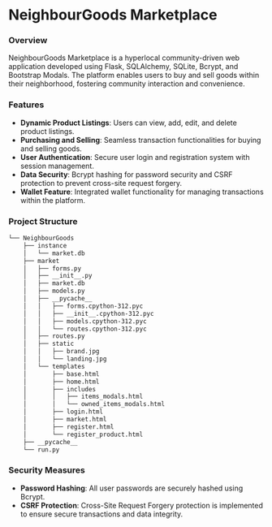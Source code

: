 # NeighbourGoods Marketplace

### Overview

NeighbourGoods Marketplace is a hyperlocal community-driven web application developed using Flask, SQLAlchemy, SQLite, Bcrypt, and Bootstrap Modals. The platform enables users to buy and sell goods within their neighborhood, fostering community interaction and convenience.

### Features

- **Dynamic Product Listings**: Users can view, add, edit, and delete product listings.
- **Purchasing and Selling**: Seamless transaction functionalities for buying and selling goods.
- **User Authentication**: Secure user login and registration system with session management.
- **Data Security**: Bcrypt hashing for password security and CSRF protection to prevent cross-site request forgery.
- **Wallet Feature**: Integrated wallet functionality for managing transactions within the platform.  

### Project Structure

```bash
└── NeighbourGoods
    ├── instance
    │   └── market.db
    ├── market
    │   ├── forms.py
    │   ├── __init__.py
    │   ├── market.db
    │   ├── models.py
    │   ├── __pycache__
    │   │   ├── forms.cpython-312.pyc
    │   │   ├── __init__.cpython-312.pyc
    │   │   ├── models.cpython-312.pyc
    │   │   └── routes.cpython-312.pyc
    │   ├── routes.py
    │   ├── static
    │   │   ├── brand.jpg
    │   │   └── landing.jpg
    │   └── templates
    │       ├── base.html
    │       ├── home.html
    │       ├── includes
    │       │   ├── items_modals.html
    │       │   └── owned_items_modals.html
    │       ├── login.html
    │       ├── market.html
    │       ├── register.html
    │       └── register_product.html
    ├── __pycache__
    └── run.py
```

### Security Measures

- **Password Hashing**: All user passwords are securely hashed using Bcrypt.
- **CSRF Protection**: Cross-Site Request Forgery protection is implemented to ensure secure transactions and data integrity.


